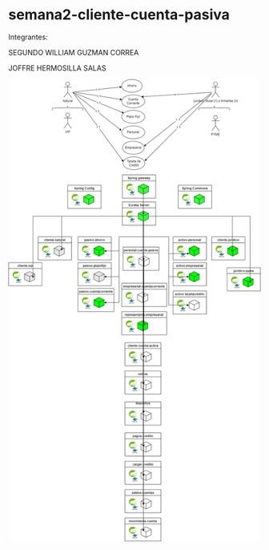 # semana2-cliente-cuenta-pasiva



Integrantes:

SEGUNDO WILLIAM GUZMAN CORREA

JOFFRE HERMOSILLA SALAS

![ScreenShot](https://github.com/joffrehermosilla/semana2/blob/master/Diagrama%20de%20Microservicios%20solucion%20semana2.drawio.png) 
